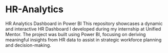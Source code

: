 # HR-Analytics
HR Analytics Dashboard in Power BI  This repository showcases a dynamic and interactive HR Dashboard I developed during my internship at Unified Mentor. The project was built using Power BI, focusing on deriving meaningful insights from HR data to assist in strategic workforce planning and decision-making.
